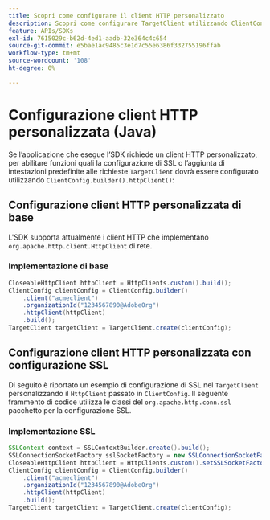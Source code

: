 ```yaml
---
title: Scopri come configurare il client HTTP personalizzato
description: Scopri come configurare TargetClient utilizzando ClientConfig.builder().httpClient().
feature: APIs/SDKs
exl-id: 7615029c-b62d-4ed1-aadb-32e364c4c654
source-git-commit: e5bae1ac9485c3e1d7c55e6386f332755196ffab
workflow-type: tm+mt
source-wordcount: '108'
ht-degree: 0%

---
```


# Configurazione client HTTP personalizzata (Java)

Se l’applicazione che esegue l’SDK richiede un client HTTP personalizzato, per abilitare funzioni quali la configurazione di SSL o l’aggiunta di intestazioni predefinite alle richieste `TargetClient` dovrà essere configurato utilizzando `ClientConfig.builder().httpClient()`:

## Configurazione client HTTP personalizzata di base

L&#39;SDK supporta attualmente i client HTTP che implementano `org.apache.http.client.HttpClient` di rete.

### Implementazione di base

```java {line-numbers="true"}
CloseableHttpClient httpClient = HttpClients.custom().build();
ClientConfig clientConfig = ClientConfig.builder()
    .client("acmeclient")
    .organizationId("1234567890@AdobeOrg")
    .httpClient(httpClient)
    .build();
TargetClient targetClient = TargetClient.create(clientConfig);
```

## Configurazione client HTTP personalizzata con configurazione SSL

Di seguito è riportato un esempio di configurazione di SSL nel `TargetClient` personalizzando il `HttpClient` passato in `ClientConfig`. Il seguente frammento di codice utilizza le classi del `org.apache.http.conn.ssl` pacchetto per la configurazione SSL.

### Implementazione SSL

```java {line-numbers="true"}
SSLContext context = SSLContextBuilder.create().build();
SSLConnectionSocketFactory sslSocketFactory = new SSLConnectionSocketFactory(context);
CloseableHttpClient httpClient = HttpClients.custom().setSSLSocketFactory(sslSocketFactory).build();
ClientConfig clientConfig = ClientConfig.builder()
    .client("acmeclient")
    .organizationId("1234567890@AdobeOrg")
    .httpClient(httpClient)
    .build();
TargetClient targetClient = TargetClient.create(clientConfig);
```
